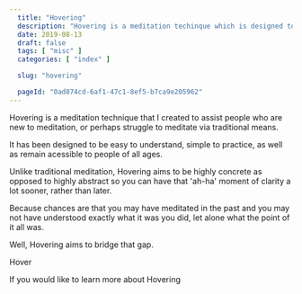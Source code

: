 ```yaml
---
  title: "Hovering"
  description: "Hovering is a meditation techinque which is designed to be easy to understand, simple to practice and accessible to people of all ages."
  date: 2019-08-13
  draft: false
  tags: [ "misc" ]
  categories: [ "index" ]

  slug: "hovering"

  pageId: "0ad874cd-6af1-47c1-8ef5-b7ca9e205962"
---
```


Hovering is a meditation technique that I created to assist people who are new to meditation, or perhaps struggle to meditate via traditional means.

It has been designed to be easy to understand, simple to practice, as well as remain acessible to people of all ages.

Unlike traditional meditation, Hovering aims to be highly concrete as opposed to highly abstract so you can have that 'ah-ha' moment of clarity a lot sooner, rather than later.

Because chances are that you may have meditated in the past and you may not have understood exactly what it was you did, let alone what the point of it all was.

Well, Hovering aims to bridge that gap.

<div class="circle__container cr">
  <div class="circle cri">
    Hover
  </div>
</div>

If you would like to learn more about Hovering